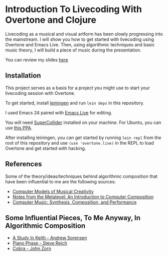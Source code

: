 # Introduction To Livecoding With Overtone and Clojure 

Livecoding as a musical and visual artform has been slowly progressing into the mainstream. I will show you how to get started with livecoding using Overtone and Emacs Live. Then, using algorithmic techniques and basic music theory, I will build a piece of music during the presentation.

You can review my slides [here](https://docs.google.com/presentation/d/1RMrTVWU-nZlppTXzzBsbfyBKNjUNOSok3APsMgvSXz8/edit?usp=sharing)

## Installation

This project serves as a basis for a project you might use to start your livecoding session with Overtone.

To get started, install [leiningen](http://leiningen.org/) and run `lein deps` in this repository.

I used Emacs 24 paired with [Emacs Live](https://github.com/overtone/emacs-live) for editing.

You will need [SuperCollider](http://supercollider.sourceforge.net/) installed on your machine. For Ubuntu, you can use [this PPA](https://launchpad.net/~supercollider/+archive/ubuntu/ppa).

After installing leiningen, you can get started by running `lein repl` from the root of this repository and use `(use 'overtone.live)` in the REPL to load Overtone and get started with hacking.

## References

Some of the theory/ideas/techniques behind algorithmic composition that have been influential to me are the following sources:

* [Computer Models of Musical Creativity](http://mitpress.mit.edu/books/computer-models-musical-creativity)
* [Notes from the Metalevel: An Introduction to Computer Composition](http://www.moz.ac.at/sem/lehre/lib/bib/software/cm/Notes_from_the_Metalevel/)
* [Computer Music: Synthesis, Composition, and Performance](http://dl.acm.org/citation.cfm?id=549805)

## Some Influential Pieces, To Me Anyway, In Algorithmic Composition

* [A Study In Keith - Andrew Sorensen](https://www.youtube.com/watch?v=b-8Cmd6k4_M)
* [Piano Phase - Steve Reich](http://en.wikipedia.org/wiki/Piano_Phase)
* [Cobra - John Zorn](https://www.youtube.com/watch?v=yp-oZbmsQVw)
